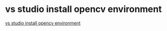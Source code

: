 # vs studio install opencv environment
[vs studio install opencv environment](https://aiwithcloud.com/2022/09/19/vs_studio_install_opencv_environment/)